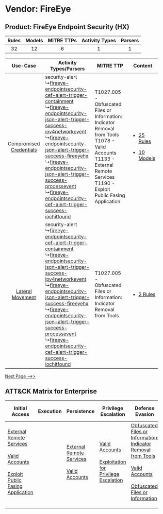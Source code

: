 Vendor: FireEye
===============
Product: FireEye Endpoint Security (HX)
---------------------------------------
| Rules | Models | MITRE TTPs | Activity Types | Parsers |
|:-----:|:------:|:----------:|:--------------:|:-------:|
|  32   |   12   |     6      |       1        |    1    |

|    Use-Case    | Activity Types/Parsers    | MITRE TTP    | Content    |
|:----:| ---- | ---- | ---- |
| [Compromised Credentials](../../../UseCases/uc_compromised_credentials.md) |  security-alert<br> ↳[fireeye-endpointsecurity-cef-alert-trigger-containment](Ps/pC_fireeyeendpointsecuritycefalerttriggercontainment.md)<br> ↳[fireeye-endpointsecurity-json-alert-trigger-success-ipv4networkevent](Ps/pC_fireeyeendpointsecurityjsonalerttriggersuccessipv4networkevent.md)<br> ↳[fireeye-endpointsecurity-json-alert-trigger-success-fireeyehx](Ps/pC_fireeyeendpointsecurityjsonalerttriggersuccessfireeyehx.md)<br> ↳[fireeye-endpointsecurity-json-alert-trigger-success-processevent](Ps/pC_fireeyeendpointsecurityjsonalerttriggersuccessprocessevent.md)<br> ↳[fireeye-endpointsecurity-cef-alert-trigger-success-iochitfound](Ps/pC_fireeyeendpointsecuritycefalerttriggersuccessiochitfound.md)<br> | T1027.005 - Obfuscated Files or Information: Indicator Removal from Tools<br>T1078 - Valid Accounts<br>T1133 - External Remote Services<br>T1190 - Exploit Public Fasing Application<br> | [<ul><li>25 Rules</li></ul><ul><li>10 Models</li></ul>](RM/r_m_fireeye_fireeye_endpoint_security_(hx)_Compromised_Credentials.md) |
|        [Lateral Movement](../../../UseCases/uc_lateral_movement.md)        |  security-alert<br> ↳[fireeye-endpointsecurity-cef-alert-trigger-containment](Ps/pC_fireeyeendpointsecuritycefalerttriggercontainment.md)<br> ↳[fireeye-endpointsecurity-json-alert-trigger-success-ipv4networkevent](Ps/pC_fireeyeendpointsecurityjsonalerttriggersuccessipv4networkevent.md)<br> ↳[fireeye-endpointsecurity-json-alert-trigger-success-fireeyehx](Ps/pC_fireeyeendpointsecurityjsonalerttriggersuccessfireeyehx.md)<br> ↳[fireeye-endpointsecurity-json-alert-trigger-success-processevent](Ps/pC_fireeyeendpointsecurityjsonalerttriggersuccessprocessevent.md)<br> ↳[fireeye-endpointsecurity-cef-alert-trigger-success-iochitfound](Ps/pC_fireeyeendpointsecuritycefalerttriggersuccessiochitfound.md)<br> | T1027.005 - Obfuscated Files or Information: Indicator Removal from Tools<br>    | [<ul><li>2 Rules</li></ul>](RM/r_m_fireeye_fireeye_endpoint_security_(hx)_Lateral_Movement.md)    |
[Next Page -->>](2_ds_fireeye_fireeye_endpoint_security_(hx).md)

ATT&CK Matrix for Enterprise
----------------------------
| Initial Access                                                                                                                                                                                                                         | Execution | Persistence                                                                                                                                      | Privilege Escalation                                                                                                                                          | Defense Evasion                                                                                                                                                                                                                                                               | Credential Access | Discovery | Lateral Movement | Collection | Command and Control | Exfiltration | Impact |
| -------------------------------------------------------------------------------------------------------------------------------------------------------------------------------------------------------------------------------------- | --------- | ------------------------------------------------------------------------------------------------------------------------------------------------ | ------------------------------------------------------------------------------------------------------------------------------------------------------------- | ----------------------------------------------------------------------------------------------------------------------------------------------------------------------------------------------------------------------------------------------------------------------------- | ----------------- | --------- | ---------------- | ---------- | ------------------- | ------------ | ------ |
| [External Remote Services](https://attack.mitre.org/techniques/T1133)<br><br>[Valid Accounts](https://attack.mitre.org/techniques/T1078)<br><br>[Exploit Public Fasing Application](https://attack.mitre.org/techniques/T1190)<br><br> |           | [External Remote Services](https://attack.mitre.org/techniques/T1133)<br><br>[Valid Accounts](https://attack.mitre.org/techniques/T1078)<br><br> | [Valid Accounts](https://attack.mitre.org/techniques/T1078)<br><br>[Exploitation for Privilege Escalation](https://attack.mitre.org/techniques/T1068)<br><br> | [Obfuscated Files or Information: Indicator Removal from Tools](https://attack.mitre.org/techniques/T1027/005)<br><br>[Valid Accounts](https://attack.mitre.org/techniques/T1078)<br><br>[Obfuscated Files or Information](https://attack.mitre.org/techniques/T1027)<br><br> |                   |           |                  |            |                     |              |        |